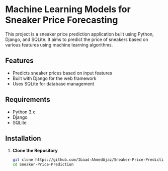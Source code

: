 # Machine Learning Models for Sneaker Price Forecasting
This project is a sneaker price prediction application built using Python, Django, and SQLite. It aims to predict the price of sneakers based on various features using machine learning algorithms.

## Features

- Predicts sneaker prices based on input features
- Built with Django for the web framework
- Uses SQLite for database management

## Requirements

- Python 3.x
- Django
- SQLite

## Installation

1. **Clone the Repository**

   ```bash
   git clone https://github.com/Ibaad-AhmedAjaz/Sneaker-Price-Prediction.git
   cd Sneaker-Price-Prediction
